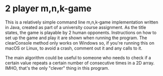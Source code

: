 # 2 player m,n,k-game
This is a relatively simple command line m,n,k-game implementation written in Java, created as part of a university course assignment. As the title states, the game is playable by 2 human opponents. Instructions on how to set up the game and play it are shown when running the program. The clearConsole method only works on Windows so, if you're running this on macOS or Linux, to avoid a crash, comment out it and any calls to it.

The main algorithm could be useful to someone who needs to check if a certain value repeats a certain number of consecutive times in a 2D array. IMHO, that's the only "clever" thing in this program.
